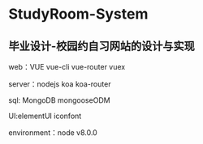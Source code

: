 # StudyRoom-System
<b>毕业设计-校园约自习网站的设计与实现</b>
---
web：VUE vue-cli vue-router vuex

server：nodejs koa koa-router  

sql: MongoDB mongooseODM

UI:elementUI iconfont

environment：node v8.0.0

  


